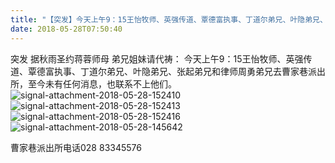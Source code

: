 ```yaml
---
title: "【突发】今天上午9：15王怡牧师、英强传道、覃德富执事、丁道尔弟兄、叶隐弟兄、张起弟兄和律师周勇弟兄去曹家巷派出所，至今未有任何消息，也联系不上他们。"
date: 2018-05-28T07:50:40
---
```


突发
据秋雨圣约蒋蓉师母
弟兄姐妹请代祷：
今天上午9：15王怡牧师、英强传道、覃德富执事、丁道尔弟兄、叶隐弟兄、张起弟兄和律师周勇弟兄去曹家巷派出所，至今未有任何消息，也联系不上他们。
![signal-attachment-2018-05-28-152410](https://user-images.githubusercontent.com/37917810/40603169-c8516254-628d-11e8-8955-7e030c6eeaf5.jpeg)
![signal-attachment-2018-05-28-152413](https://user-images.githubusercontent.com/37917810/40603344-3611ed04-628e-11e8-8bf8-006693635035.jpeg)
![signal-attachment-2018-05-28-152416](https://user-images.githubusercontent.com/37917810/40603392-53afc7be-628e-11e8-8ba7-3317696b49b5.jpeg)
![signal-attachment-2018-05-28-145642](https://user-images.githubusercontent.com/37917810/40603512-b89dd670-628e-11e8-99a6-95edff03025e.jpeg)

曹家巷派出所电话028 83345576